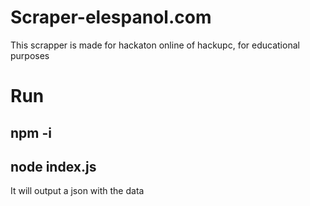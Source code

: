 # Scraper-elespanol.com
This scrapper is made for hackaton online of hackupc, for educational purposes

# Run
## npm -i
## node index.js 

It will output a json with the data

